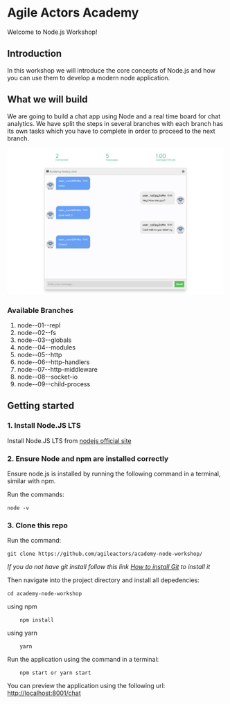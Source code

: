 # Agile Actors Academy

Welcome to Node.js Workshop!

## Introduction

In this workshop we will introduce the core concepts of Node.js and how you can use them to develop a modern node application.

## What we will build

We are going to build a chat app using Node and a real time board for chat analytics. We have split the steps in several branches with each branch has its own tasks which you have to complete in order to proceed to the next branch.

<div style="width: 100%; display: flex; justifyContent: space-between">
  <div style="margin-right: 5px">
    <img alt="node-app-1" src="./static/images/node-chat.png" width="100%">
  </div>
</div>

### Available Branches

1. node--01--repl
2. node--02--fs
4. node--03--globals
5. node--04--modules
6. node--05--http
7. node--06--http-handlers
8. node--07--http-middleware
9. node--08--socket-io
10. node--09--child-process

## Getting started

### 1. Install Node.JS LTS

Install Node.JS LTS from [nodejs official site](https://nodejs.org/en/download/)

### 2. Ensure Node and npm are installed correctly

Ensure node.js is installed by running the following command in a terminal, similar with npm.

Run the commands:

```
node -v
```

### 3. Clone this repo

Run the command:

```
git clone https://github.com/agileactors/academy-node-workshop/
```

_If you do not have git install follow this link [How to install Git](https://git-scm.com/book/en/v2/Getting-Started-Installing-Git) to install it_

Then navigate into the project directory and install all depedencies:

```
cd academy-node-workshop
```

using npm

```
    npm install
```

using yarn

```
    yarn
```

Run the application using the command in a terminal:

```
    npm start or yarn start
```

You can preview the application using the following url: <a href="http://localhost:8001/chat" target="_blank">http://localhost:8001/chat</a>
